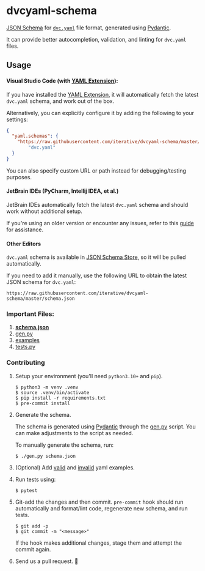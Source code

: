 # dvcyaml-schema

[JSON Schema](https://json-schema.org/) for [`dvc.yaml`](https://dvc.org/doc/user-guide/dvc-files-and-directories#dvcyaml-file) file format, generated using [Pydantic](https://docs.pydantic.dev/latest/).

It can provide better autocompletion, validation, and linting for `dvc.yaml` files.

## Usage

#### Visual Studio Code (with [YAML Extension](https://marketplace.visualstudio.com/items?itemName=redhat.vscode-yaml)):

If you have installed the  [YAML Extension](https://marketplace.visualstudio.com/items?itemName=redhat.vscode-yaml), it will automatically fetch the latest `dvc.yaml` schema, and work out of the box.

Alternatively, you can explicitly configure it by adding the following to your settings:

```json
{
  "yaml.schemas": {
    "https://raw.githubusercontent.com/iterative/dvcyaml-schema/master/schema.json":
        "dvc.yaml"
  }
}
```

You can also specify custom URL or path instead for debugging/testing purposes.

#### JetBrain IDEs (PyCharm, Intellij IDEA, et al.)

JetBrain IDEs automatically fetch the latest `dvc.yaml` schema and should work without additional setup.

If you're using an older version or encounter any issues, refer to this [guide](https://www.jetbrains.com/help/ruby/yaml.html#remote_json) for assistance.

#### Other Editors

`dvc.yaml` schema is available in [JSON Schema Store](https://www.schemastore.org/json/), so it will be pulled automatically.


If you need to add it manually, use the following URL to obtain the latest JSON schema for `dvc.yaml`:

```
https://raw.githubusercontent.com/iterative/dvcyaml-schema/master/schema.json
```




### Important Files:

1. **[schema.json](schema.json)**
2. [gen.py](gen.py)
3. [examples](examples)
4. [tests.py](tests.py)

### Contributing

1. Setup your environment (you'll need `python3.10+` and `pip`).
    ```console
    $ python3 -m venv .venv
    $ source .venv/bin/activate
    $ pip install -r requirements.txt
    $ pre-commit install
    ```
2. Generate the schema.

   The schema is generated using [Pydantic](https://docs.pydantic.dev/latest/) through the [gen.py](gen.py) script. You can make adjustments to the script as needed.

   To manually generate the schema, run:
    ```console
    $ ./gen.py schema.json
    ```

3. (Optional) Add [valid](examples/valid) and [invalid](examples/invalid) yaml examples.
4. Run tests using:
    ```console
    $ pytest
    ```
5. Git-add the changes and then commit. `pre-commit` hook should run automatically and format/lint code, regenerate new schema, and run tests.
    ```console
    $ git add -p
    $ git commit -m "<message>"
    ```

    If the hook makes additional changes, stage them and attempt the commit again.

6. Send us a pull request. 🤗
